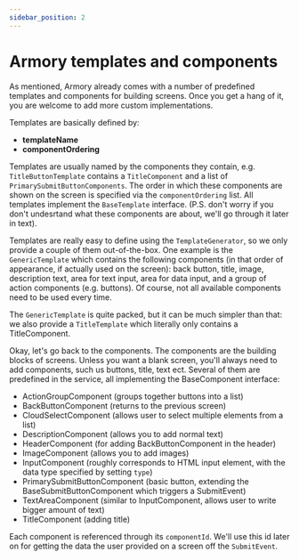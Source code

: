 ```yaml
---
sidebar_position: 2
---
```


# Armory templates and components

As mentioned, Armory already comes with a number of predefined templates and components for building screens. Once you get a hang of it, you are welcome to add more custom implementations.

Templates are basically defined by:
* **templateName**
* **componentOrdering**

Templates are usually named by the components they contain, e.g. `TitleButtonTemplate` contains a `TitleComponent` and a list of `PrimarySubmitButtonComponents`.
The order in which these components are shown on the screen is specified via the `componentOrdering` list.
All templates implement the `BaseTemplate` interface.
(P.S. don't worry if you don't undesrtand what these components are about, we'll go through it later in text).

Templates are really easy to define using the `TemplateGenerator`, so we only provide a couple of them out-of-the-box. 
One example is the `GenericTemplate` which contains the following components (in that order of appearance, if actually used on the screen): back button, title, image, description text, area for text input, area for data input, and a group of action components (e.g. buttons). 
Of course, not all available components need to be used every time.

The `GenericTemplate` is quite packed, but it can be much simpler than that: we also provide a `TitleTemplate` which literally only contains a TitleComponent.

Okay, let's go back to the components. The components are the building blocks of screens. Unless you want a blank screen, you'll always need to add components, such us buttons, title, text ect.
Several of them are predefined in the service, all implementing the BaseComponent interface:

* ActionGroupComponent (groups together buttons into a list)
* BackButtonComponent (returns to the previous screen)
* CloudSelectComponent (allows user to select multiple elements from a list)
* DescriptionComponent (allows you to add normal text)
* HeaderComponent (for adding BackButtonComponent in the header)
* ImageComponent (allows you to add images)
* InputComponent (roughly corresponds to HTML input element, with the data type specified by setting `type`)
* PrimarySubmitButtonComponent (basic button, extending the BaseSubmitButtonComponent which triggers a SubmitEvent)
* TextAreaComponent (similar to InputComponent, allows user to write bigger amount of text)
* TitleComponent (adding title)

Each component is referenced through its `componentId`. We'll use this id later on for getting the data the user provided on a screen off the `SubmitEvent`.